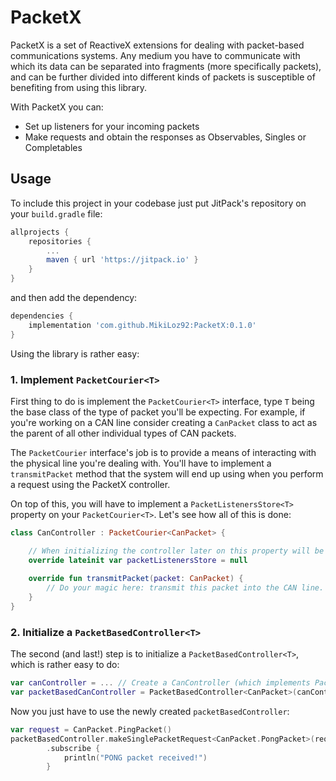 # PacketX

PacketX is a set of ReactiveX extensions for dealing with packet-based communications systems. Any medium you have to communicate with which its data can be separated into fragments (more specifically packets), and can be further divided into different kinds of packets is susceptible of benefiting from using this library.

With PacketX you can:
 * Set up listeners for your incoming packets
 * Make requests and obtain the responses as Observables, Singles or Completables

## Usage

To include this project in your codebase just put JitPack's repository on your `build.gradle` file:
```gradle
allprojects {
    repositories {
        ...
        maven { url 'https://jitpack.io' }
    }
}
```
and then add the dependency:
```gradle
dependencies {
    implementation 'com.github.MikiLoz92:PacketX:0.1.0'
}
```
Using the library is rather easy:

### 1. Implement `PacketCourier<T>`

First thing to do is implement the `PacketCourier<T>` interface, type `T` being the base class of the type of packet you'll be expecting. For example, if you're working on a CAN line consider creating a `CanPacket` class to act as the parent of all other individual types of CAN packets.

The `PacketCourier` interface's job is to provide a means of interacting with the physical line you're dealing with. You'll have to implement a `transmitPacket` method that the system will end up using when you perform a request using the PacketX controller.

On top of this, you will have to implement a `PacketListenersStore<T>` property on your `PacketCourier<T>`. Let's see how all of this is done:

```kotlin
class CanController : PacketCourier<CanPacket> {

    // When initializing the controller later on this property will be initialized for you, so you can leave it as a lateinit for now.
    override lateinit var packetListenersStore = null
    
    override fun transmitPacket(packet: CanPacket) {
        // Do your magic here: transmit this packet into the CAN line.
    }
}
```

### 2. Initialize a `PacketBasedController<T>`

The second (and last!) step is to initialize a `PacketBasedController<T>`, which is rather easy to do:
```kotlin
var canController = ... // Create a CanController (which implements PacketCourier) instance
var packetBasedCanController = PacketBasedController<CanPacket>(canController) // Pass a PacketCourier instance
```

Now you just have to use the newly created `packetBasedController`:
```kotlin
var request = CanPacket.PingPacket()
packetBasedController.makeSinglePacketRequest<CanPacket.PongPacket>(request, timeout = 2000)
        .subscribe {
            println("PONG packet received!")
        }
```
